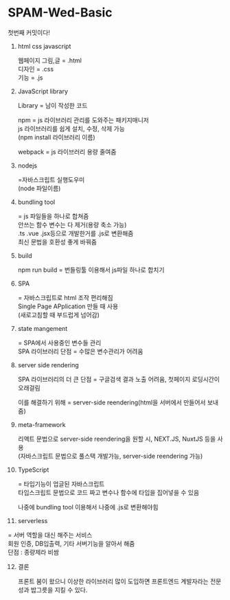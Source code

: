 # SPAM-Wed-Basic

첫번째 커밋이다!

1. html css javascript

   웹페이지 그림,글 = .html  
   디자인 = .css  
   기능 = .js

2. JavaScript library

   Library = 남이 작성한 코드

   npm = js 라이브러리 관리를 도와주는 패키지매니저  
   js 라이브러리를 쉽게 설치, 수정, 삭제 가능  
   (npm install 라이브러리 이름)

   webpack = js 라이브러리 용량 줄여줌

3. nodejs

   =자바스크립트 실행도우미  
   (node 파일이름)

4. bundling tool

   = js 파일들을 하나로 합쳐줌  
   안쓰는 함수 변수는 다 제거(용량 축소 가능)  
   .ts .vue .jsx등으로 개발한거를 .js로 변환해줌  
   최신 문법을 호환성 좋게 바꿔줌

5. build

   npm run build
   = 번들링툴 이용해서 js파일 하나로 합치기

6. SPA

   = 자바스크립트로 html 조작 편리해짐  
   Single Page APplication 만들 때 사용  
   (새로고침할 때 부드럽게 넘어감)

7. state mangement

   = SPA에서 사용중인 변수들 관리  
   SPA 라이브러리 단점 = 수많은 변수관리가 어려움

8. server side rendering

   SPA 라이브러리의 더 큰 단점 = 구글검색 결과 노출 어려움, 첫페이지 로딩시간이 오래걸림

   이를 해결하기 위해 = server-side reendering(html을 서버에서 만들어서 보내줌)

9. meta-framework

   리액트 문법으로 server-side reendering을 원할 시,
   NEXT.JS, NuxtJS 등을 사용  
   (자바스크립트 문법으로 풀스택 개발가능, server-side reendering 가능)

10. TypeScript

    = 타입기능이 업글된 자바스크립트  
    타입스크립트 문법으로 코드 짜고 변수나 함수에 타입을 집어넣을 수 있음

    나중에 bundling tool 이용해서 나중에 .js로 변환해야힘

11. serverless

= 서버 역할을 대신 해주는 서비스  
 회원 인증, DB입출력, 기타 서버기능을 알아서 해줌  
 단점 : 종량제라 비쌈

12. 결론

    프론트 붐이 왔으니 이상한 라이브러리 많이 도입하면 프론트엔드 계발자라는 전문성과 밥그릇을 지킬 수 있다.
